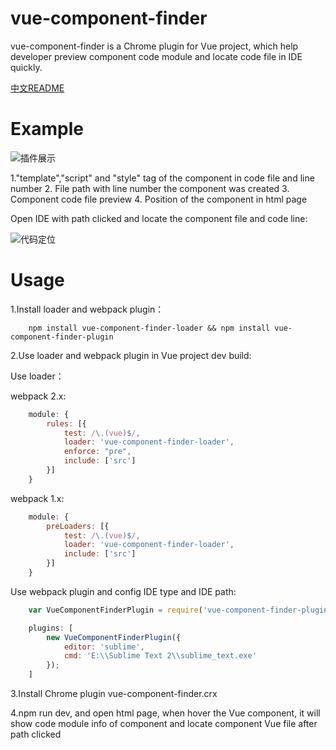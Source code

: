 # vue-component-finder
vue-component-finder is a Chrome plugin for Vue project, which help developer preview component code module and locate code file in IDE quickly.

[中文README](https://github.com/csonlai/vue-component-finder/blob/master/README.zh-CN.md)

# Example
![插件展示][1]

1."template","script" and "style" tag of the component in code file and line number
2. File path with line number the component was created
3. Component code file preview
4. Position of the component in html page

Open IDE with path clicked and locate the component file and code line:

![代码定位][2]

# Usage

1.Install loader and webpack plugin：
```
    npm install vue-component-finder-loader && npm install vue-component-finder-plugin
```
2.Use loader and webpack plugin in Vue project dev build:

Use loader：

webpack 2.x:
``` js
    module: {
        rules: [{
            test: /\.(vue)$/,
            loader: 'vue-component-finder-loader',
            enforce: "pre",
            include: ['src']
        }]
    }
```
webpack 1.x:
``` js
    module: {
        preLoaders: [{
            test: /\.(vue)$/,
            loader: 'vue-component-finder-loader',
            include: ['src']
        }]
    }
```
Use webpack plugin and config IDE type and IDE path:
``` js
    var VueComponentFinderPlugin = require('vue-component-finder-plugin');

    plugins: [
        new VueComponentFinderPlugin({
            editor: 'sublime',
            cmd: 'E:\\Sublime Text 2\\sublime_text.exe'
        });
    ]
```

3.Install Chrome plugin vue-component-finder.crx

4.npm run dev, and open html page, when hover the Vue component, it will show code module info of component and locate component Vue file after path clicked



  [1]: http://p.qpic.cn/pic_wework/3832524150/beb84ab606969bfaf48d8997b870cfa549817938e8657f98/0
  [2]: http://p.qpic.cn/pic_wework/3832524150/b3b547bb07efdf6682e4d13f9bdd5c939537ac9915842d7d/0
